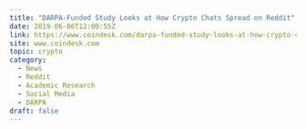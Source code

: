 ```yaml
---
title: "DARPA-Funded Study Looks at How Crypto Chats Spread on Reddit"
date: 2019-06-06T12:00:55Z
link: https://www.coindesk.com/darpa-funded-study-looks-at-how-crypto-chats-spread-on-reddit?utm_medium=RSS&utm_source=hune
site: www.coindesk.com
topic: crypto
category:
  - News
  - Reddit
  - Academic Research
  - Social Media
  - DARPA
draft: false
---
```

